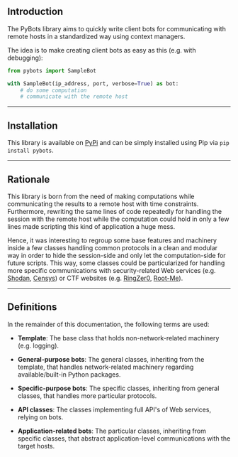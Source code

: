 ## Introduction

The PyBots library aims to quickly write client bots for communicating with remote hosts in a standardized way using context managers.

The idea is to make creating client bots as easy as this (e.g. with debugging):

```python hl_lines="3 4 5"
from pybots import SampleBot

with SampleBot(ip_address, port, verbose=True) as bot:
    # do some computation
    # communicate with the remote host
```

-----

## Installation

This library is available on [PyPi](https://pypi.python.org/pypi/pybots/) and can be simply installed using Pip via `pip install pybots`.

-----

## Rationale

This library is born from the need of making computations while communicating the results to a remote host with time constraints. Furthermore, rewriting the same lines of code repeatedly for handling the session with the remote host while the computation could hold in only a few lines made scripting this kind of application a huge mess.

Hence, it was interesting to regroup some base features and machinery inside a few classes handling common protocols in a clean and modular way in order to hide the session-side and only let the computation-side for future scripts. This way, some classes could be particularized for handling more specific communications with security-related Web services (e.g. [Shodan](https://shodan.io), [Censys](https://censys.io)) or CTF websites (e.g. [RingZer0](https://ringzer0team.com), [Root-Me](https://www.root-me.org)).

-----

## Definitions

In the remainder of this documentation, the following terms are used:

- **Template**: The base class that holds non-network-related machinery (e.g. logging).

- **General-purpose bots**: The general classes, inheriting from the template, that handles network-related machinery regarding available/built-in Python packages.

- **Specific-purpose bots**: The specific classes, inheriting from general classes, that handles more particular protocols.

- **API classes**: The classes implementing full API's of Web services, relying on bots.

- **Application-related bots**: The particular classes, inheriting from specific classes, that abstract application-level communications with the target hosts.
